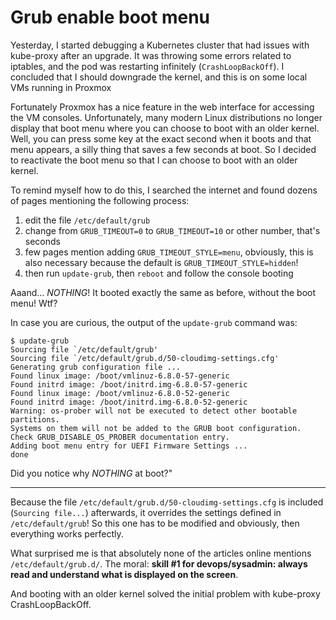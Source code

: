 
# Grub enable boot menu

Yesterday, I started debugging a Kubernetes cluster that had issues with kube-proxy after an upgrade. It was throwing some errors related to iptables, and the pod was restarting infinitely (`CrashLoopBackOff`). I concluded that I should downgrade the kernel, and this is on some local VMs running in Proxmox

Fortunately Proxmox has a nice feature in the web interface for accessing the VM consoles. Unfortunately, many modern Linux distributions no longer display that boot menu where you can choose to boot with an older kernel. Well, you can press some key at the exact second when it boots and that menu appears, a silly thing that saves a few seconds at boot. So I decided to reactivate the boot menu so that I can choose to boot with an older kernel.

To remind myself how to do this, I searched the internet and found dozens of pages mentioning the following process:

1. edit the file `/etc/default/grub`
2. change from `GRUB_TIMEOUT=0` to `GRUB_TIMEOUT=10` or other number, that's seconds
3. few pages mention adding `GRUB_TIMEOUT_STYLE=menu`, obviously, this is also necessary because the default is `GRUB_TIMEOUT_STYLE=hidden`!
3. then run `update-grub`, then `reboot` and follow the console booting

Aaand... *NOTHING*! It booted exactly the same as before, without the boot menu! Wtf?

In case you are curious, the output of the `update-grub` command was:

```
$ update-grub
Sourcing file `/etc/default/grub'
Sourcing file `/etc/default/grub.d/50-cloudimg-settings.cfg'
Generating grub configuration file ...
Found linux image: /boot/vmlinuz-6.8.0-57-generic
Found initrd image: /boot/initrd.img-6.8.0-57-generic
Found linux image: /boot/vmlinuz-6.8.0-52-generic
Found initrd image: /boot/initrd.img-6.8.0-52-generic
Warning: os-prober will not be executed to detect other bootable partitions.
Systems on them will not be added to the GRUB boot configuration.
Check GRUB_DISABLE_OS_PROBER documentation entry.
Adding boot menu entry for UEFI Firmware Settings ...
done
```

Did you notice why *NOTHING* at boot?"

-----

Because the file `/etc/default/grub.d/50-cloudimg-settings.cfg` is included (`Sourcing file...`) afterwards, 
 it overrides the settings defined in `/etc/default/grub`! 
So this one has to be modified and obviously, then everything works perfectly.

What surprised me is that absolutely none of the articles online mentions `/etc/default/grub.d/`. The moral:
**skill #1 for devops/sysadmin: always read and understand what is displayed on the screen**.

And booting with an older kernel solved the initial problem with kube-proxy CrashLoopBackOff.

